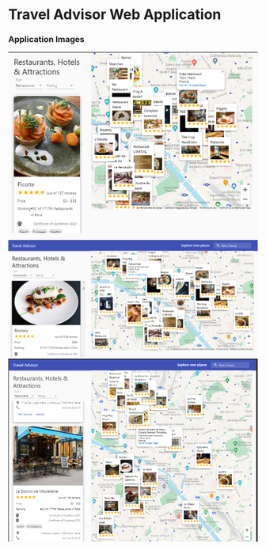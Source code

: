 # Travel Advisor Web Application

### Application Images

![travel advisor](./src/assets/portfolio-traveladvisor.png "a title")
![travel advisor](./src/assets/portfolio-traveladvisor1.png "a title")
![travel advisor](./src/assets/portfolio-traveladvisor2.png "a title")
